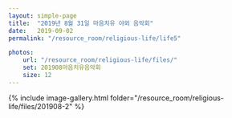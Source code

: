```yaml
---
layout: simple-page
title:  "2019년 8월 31일 마음치유 야외 음악회"
date:   2019-09-02
permalink: "/resource_room/religious-life/life5"

photos:
    url: "/resource_room/religious-life/files/"
    set: 201908마음치유음악회
    size: 12
---
```


{% include image-gallery.html folder="/resource_room/religious-life/files/201908-2" %}
